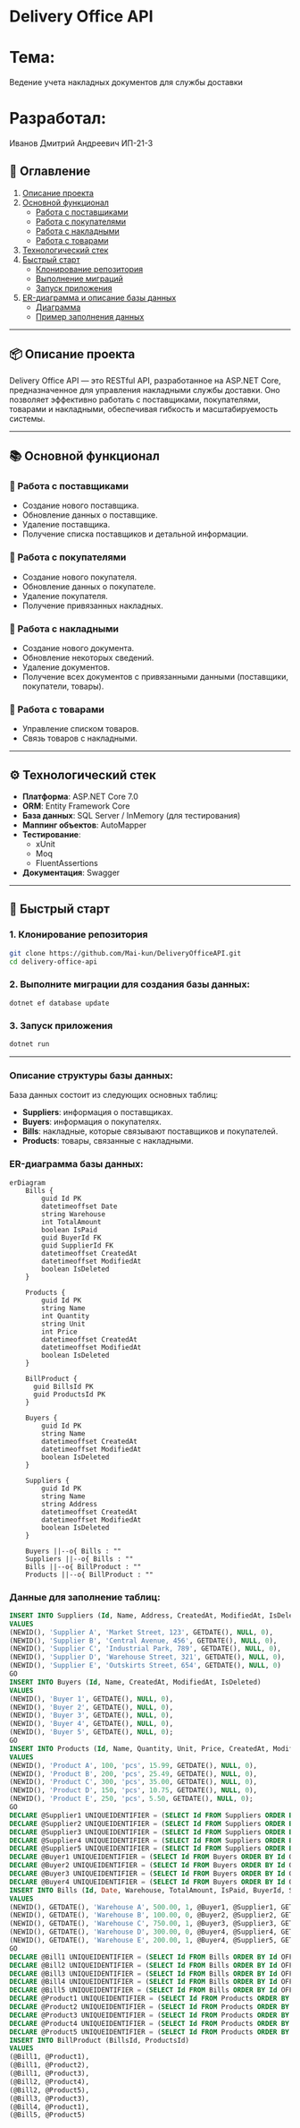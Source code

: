 # Delivery Office API

# Тема: 
Ведение учета накладных документов для службы доставки  

# Разработал: 
 Иванов Дмитрий Андреевич ИП-21-3

## 📜 Оглавление

1. [Описание проекта](#-описание-проекта)
2. [Основной функционал](#-основной-функционал)
   - [Работа с поставщиками](#-работа-с-поставщиками)
   - [Работа с покупателями](#-работа-с-покупателями)
   - [Работа с накладными](#-работа-с-накладными)
   - [Работа с товарами](#-работа-с-товарами)
3. [Технологический стек](#️-технологический-стек)
4. [Быстрый старт](#-быстрый-старт)
   - [Клонирование репозитория](#1-клонирование-репозитория)
   - [Выполнение миграций](#2-выполните-миграции-для-создания-базы-данных)
   - [Запуск приложения](#3-запуск-приложения)
5. [ER-диаграмма и описание базы данных](#-описание-структуры-базы-данных)
   - [Диаграмма](#-er-диаграмма-базы-данных)
   - [Пример заполнения данных](#-данные-для-заполнение-таблиц)

---

## 📦 Описание проекта
Delivery Office API — это RESTful API, разработанное на ASP.NET Core, предназначенное для управления накладными службы доставки. Оно позволяет эффективно работать с поставщиками, покупателями, товарами и накладными, обеспечивая гибкость и масштабируемость системы.

---

## 📚 Основной функционал

### 🔹 Работа с поставщиками
- Создание нового поставщика.
- Обновление данных о поставщике.
- Удаление поставщика.
- Получение списка поставщиков и детальной информации.

### 🔹 Работа с покупателями
- Создание нового покупателя.
- Обновление данных о покупателе.
- Удаление покупателя.
- Получение привязанных накладных.

### 🔹 Работа с накладными
- Создание нового документа.
- Обновление некоторых сведений.
- Удаление документов.
- Получение всех документов с привязанными данными (поставщики, покупатели, товары).

### 🔹 Работа с товарами
- Управление списком товаров.
- Связь товаров с накладными.

---

## ⚙️ Технологический стек

- **Платформа**: ASP.NET Core 7.0
- **ORM**: Entity Framework Core
- **База данных**: SQL Server / InMemory (для тестирования)
- **Маппинг объектов**: AutoMapper
- **Тестирование**: 
  - xUnit
  - Moq
  - FluentAssertions
- **Документация**: Swagger

---

## 🚀 Быстрый старт

### 1. Клонирование репозитория
```bash
git clone https://github.com/Mai-kun/DeliveryOfficeAPI.git
cd delivery-office-api
```

### 2. Выполните миграции для создания базы данных:
```CLI
dotnet ef database update
```

### 3. Запуск приложения
```bash
dotnet run
```
---

### Описание структуры базы данных:

База данных состоит из следующих основных таблиц:
- **Suppliers**: информация о поставщиках.
- **Buyers**: информация о покупателях.
- **Bills**: накладные, которые связывают поставщиков и покупателей.
- **Products**: товары, связанные с накладными.

### ER-диаграмма базы данных:
```mermaid
erDiagram
    Bills {
        guid Id PK
        datetimeoffset Date
        string Warehouse
        int TotalAmount
        boolean IsPaid
        guid BuyerId FK
        guid SupplierId FK
        datetimeoffset CreatedAt
        datetimeoffset ModifiedAt
        boolean IsDeleted
    }

    Products {
        guid Id PK
        string Name
        int Quantity
        string Unit
        int Price
        datetimeoffset CreatedAt
        datetimeoffset ModifiedAt
        boolean IsDeleted
    }

    BillProduct {
      guid BillsId PK
      guid ProductsId PK
    }

    Buyers {
        guid Id PK
        string Name
        datetimeoffset CreatedAt
        datetimeoffset ModifiedAt
        boolean IsDeleted
    }

    Suppliers {
        guid Id PK
        string Name
        string Address
        datetimeoffset CreatedAt
        datetimeoffset ModifiedAt
        boolean IsDeleted
    }

    Buyers ||--o{ Bills : ""
    Suppliers ||--o{ Bills : ""
    Bills ||--o{ BillProduct : ""
    Products ||--o{ BillProduct : ""
```
### Данные для заполнение таблиц:
```SQL
INSERT INTO Suppliers (Id, Name, Address, CreatedAt, ModifiedAt, IsDeleted)
VALUES 
(NEWID(), 'Supplier A', 'Market Street, 123', GETDATE(), NULL, 0),
(NEWID(), 'Supplier B', 'Central Avenue, 456', GETDATE(), NULL, 0),
(NEWID(), 'Supplier C', 'Industrial Park, 789', GETDATE(), NULL, 0),
(NEWID(), 'Supplier D', 'Warehouse Street, 321', GETDATE(), NULL, 0),
(NEWID(), 'Supplier E', 'Outskirts Street, 654', GETDATE(), NULL, 0)
GO
INSERT INTO Buyers (Id, Name, CreatedAt, ModifiedAt, IsDeleted)
VALUES 
(NEWID(), 'Buyer 1', GETDATE(), NULL, 0),
(NEWID(), 'Buyer 2', GETDATE(), NULL, 0),
(NEWID(), 'Buyer 3', GETDATE(), NULL, 0),
(NEWID(), 'Buyer 4', GETDATE(), NULL, 0),
(NEWID(), 'Buyer 5', GETDATE(), NULL, 0);
GO
INSERT INTO Products (Id, Name, Quantity, Unit, Price, CreatedAt, ModifiedAt, IsDeleted)
VALUES 
(NEWID(), 'Product A', 100, 'pcs', 15.99, GETDATE(), NULL, 0),
(NEWID(), 'Product B', 200, 'pcs', 25.49, GETDATE(), NULL, 0),
(NEWID(), 'Product C', 300, 'pcs', 35.00, GETDATE(), NULL, 0),
(NEWID(), 'Product D', 150, 'pcs', 10.75, GETDATE(), NULL, 0),
(NEWID(), 'Product E', 250, 'pcs', 5.50, GETDATE(), NULL, 0);
GO
DECLARE @Supplier1 UNIQUEIDENTIFIER = (SELECT Id FROM Suppliers ORDER BY Id OFFSET 0 ROWS FETCH NEXT 1 ROWS ONLY);
DECLARE @Supplier2 UNIQUEIDENTIFIER = (SELECT Id FROM Suppliers ORDER BY Id OFFSET 1 ROWS FETCH NEXT 1 ROWS ONLY);
DECLARE @Supplier3 UNIQUEIDENTIFIER = (SELECT Id FROM Suppliers ORDER BY Id OFFSET 2 ROWS FETCH NEXT 1 ROWS ONLY);
DECLARE @Supplier4 UNIQUEIDENTIFIER = (SELECT Id FROM Suppliers ORDER BY Id OFFSET 3 ROWS FETCH NEXT 1 ROWS ONLY);
DECLARE @Supplier5 UNIQUEIDENTIFIER = (SELECT Id FROM Suppliers ORDER BY Id OFFSET 4 ROWS FETCH NEXT 1 ROWS ONLY);
DECLARE @Buyer1 UNIQUEIDENTIFIER = (SELECT Id FROM Buyers ORDER BY Id OFFSET 0 ROWS FETCH NEXT 1 ROWS ONLY);
DECLARE @Buyer2 UNIQUEIDENTIFIER = (SELECT Id FROM Buyers ORDER BY Id OFFSET 1 ROWS FETCH NEXT 1 ROWS ONLY);
DECLARE @Buyer3 UNIQUEIDENTIFIER = (SELECT Id FROM Buyers ORDER BY Id OFFSET 2 ROWS FETCH NEXT 1 ROWS ONLY);
DECLARE @Buyer4 UNIQUEIDENTIFIER = (SELECT Id FROM Buyers ORDER BY Id OFFSET 3 ROWS FETCH NEXT 1 ROWS ONLY);
INSERT INTO Bills (Id, Date, Warehouse, TotalAmount, IsPaid, BuyerId, SupplierId, CreatedAt, ModifiedAt, IsDeleted)
VALUES 
(NEWID(), GETDATE(), 'Warehouse A', 500.00, 1, @Buyer1, @Supplier1, GETDATE(), NULL, 0),
(NEWID(), GETDATE(), 'Warehouse B', 100.00, 0, @Buyer2, @Supplier2, GETDATE(), NULL, 0),
(NEWID(), GETDATE(), 'Warehouse C', 750.00, 1, @Buyer3, @Supplier3, GETDATE(), NULL, 0),
(NEWID(), GETDATE(), 'Warehouse D', 300.00, 0, @Buyer4, @Supplier4, GETDATE(), NULL, 0),
(NEWID(), GETDATE(), 'Warehouse E', 200.00, 1, @Buyer4, @Supplier5, GETDATE(), NULL, 0);
GO
DECLARE @Bill1 UNIQUEIDENTIFIER = (SELECT Id FROM Bills ORDER BY Id OFFSET 0 ROWS FETCH NEXT 1 ROWS ONLY);
DECLARE @Bill2 UNIQUEIDENTIFIER = (SELECT Id FROM Bills ORDER BY Id OFFSET 1 ROWS FETCH NEXT 1 ROWS ONLY);
DECLARE @Bill3 UNIQUEIDENTIFIER = (SELECT Id FROM Bills ORDER BY Id OFFSET 2 ROWS FETCH NEXT 1 ROWS ONLY);
DECLARE @Bill4 UNIQUEIDENTIFIER = (SELECT Id FROM Bills ORDER BY Id OFFSET 3 ROWS FETCH NEXT 1 ROWS ONLY);
DECLARE @Bill5 UNIQUEIDENTIFIER = (SELECT Id FROM Bills ORDER BY Id OFFSET 4 ROWS FETCH NEXT 1 ROWS ONLY);
DECLARE @Product1 UNIQUEIDENTIFIER = (SELECT Id FROM Products ORDER BY Id OFFSET 0 ROWS FETCH NEXT 1 ROWS ONLY);
DECLARE @Product2 UNIQUEIDENTIFIER = (SELECT Id FROM Products ORDER BY Id OFFSET 1 ROWS FETCH NEXT 1 ROWS ONLY);
DECLARE @Product3 UNIQUEIDENTIFIER = (SELECT Id FROM Products ORDER BY Id OFFSET 2 ROWS FETCH NEXT 1 ROWS ONLY);
DECLARE @Product4 UNIQUEIDENTIFIER = (SELECT Id FROM Products ORDER BY Id OFFSET 3 ROWS FETCH NEXT 1 ROWS ONLY);
DECLARE @Product5 UNIQUEIDENTIFIER = (SELECT Id FROM Products ORDER BY Id OFFSET 4 ROWS FETCH NEXT 1 ROWS ONLY);
INSERT INTO BillProduct (BillsId, ProductsId)
VALUES 
(@Bill1, @Product1),
(@Bill1, @Product2),
(@Bill1, @Product3),
(@Bill2, @Product4),
(@Bill2, @Product5),
(@Bill3, @Product3),
(@Bill4, @Product1),
(@Bill5, @Product5)

```
